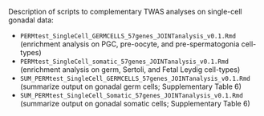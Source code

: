 
Description of scripts to complementary TWAS analyses on single-cell gonadal data:

- `PERMtest_SingleCell_GERMCELLS_57genes_JOINTanalysis_v0.1.Rmd` (enrichment analysis on PGC, pre-oocyte, and pre-spermatogonia cell-types)
- `PERMtest_SingleCell_somatic_57genes_JOINTanalysis_v0.1.Rmd` (enrichment analysis on germ, Sertoli, and Fetal Leydig cell-types)
- `SUM_PERMtest_SingleCell_GERMCELLS_57genes_JOINTanalysis_v0.1.Rmd` (summarize output on gonadal germ cells; Supplementary Table 6)
- `SUM_PERMtest_SingleCell_Somatic_57genes_JOINTanalysis_v0.1.Rmd` (summarize output on gonadal somatic cells; Supplementary Table 6) 
